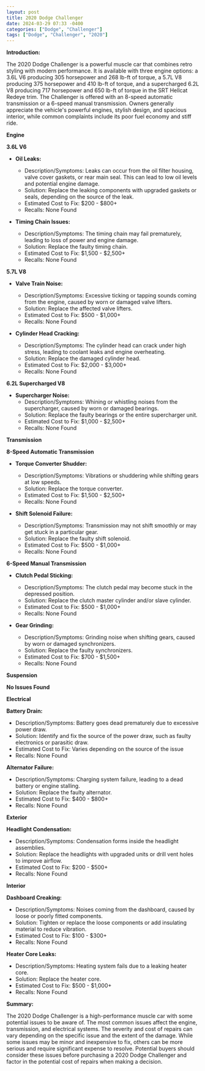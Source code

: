 ```yaml
---
layout: post
title: 2020 Dodge Challenger
date: 2024-03-29 07:33 -0400
categories: ["Dodge", "Challenger"]
tags: ["Dodge", "Challenger", "2020"]
---
```

**Introduction:**

The 2020 Dodge Challenger is a powerful muscle car that combines retro styling with modern performance. It is available with three engine options: a 3.6L V6 producing 305 horsepower and 268 lb-ft of torque, a 5.7L V8 producing 375 horsepower and 410 lb-ft of torque, and a supercharged 6.2L V8 producing 717 horsepower and 650 lb-ft of torque in the SRT Hellcat Redeye trim. The Challenger is offered with an 8-speed automatic transmission or a 6-speed manual transmission. Owners generally appreciate the vehicle's powerful engines, stylish design, and spacious interior, while common complaints include its poor fuel economy and stiff ride.

**Engine**

**3.6L V6**
* **Oil Leaks:**
    * Description/Symptoms: Leaks can occur from the oil filter housing, valve cover gaskets, or rear main seal. This can lead to low oil levels and potential engine damage.
    * Solution: Replace the leaking components with upgraded gaskets or seals, depending on the source of the leak.
    * Estimated Cost to Fix: $200 - $800+
    * Recalls: None Found

* **Timing Chain Issues:**
    * Description/Symptoms: The timing chain may fail prematurely, leading to loss of power and engine damage.
    * Solution: Replace the faulty timing chain.
    * Estimated Cost to Fix: $1,500 - $2,500+
    * Recalls: None Found

**5.7L V8**
* **Valve Train Noise:**
    * Description/Symptoms: Excessive ticking or tapping sounds coming from the engine, caused by worn or damaged valve lifters.
    * Solution: Replace the affected valve lifters.
    * Estimated Cost to Fix: $500 - $1,000+
    * Recalls: None Found

* **Cylinder Head Cracking:**
    * Description/Symptoms: The cylinder head can crack under high stress, leading to coolant leaks and engine overheating.
    * Solution: Replace the damaged cylinder head.
    * Estimated Cost to Fix: $2,000 - $3,000+
    * Recalls: None Found

**6.2L Supercharged V8**
* **Supercharger Noise:**
    * Description/Symptoms: Whining or whistling noises from the supercharger, caused by worn or damaged bearings.
    * Solution: Replace the faulty bearings or the entire supercharger unit.
    * Estimated Cost to Fix: $1,000 - $2,500+
    * Recalls: None Found

**Transmission**

**8-Speed Automatic Transmission**
* **Torque Converter Shudder:**
    * Description/Symptoms: Vibrations or shuddering while shifting gears at low speeds.
    * Solution: Replace the torque converter.
    * Estimated Cost to Fix: $1,500 - $2,500+
    * Recalls: None Found

* **Shift Solenoid Failure:**
    * Description/Symptoms: Transmission may not shift smoothly or may get stuck in a particular gear.
    * Solution: Replace the faulty shift solenoid.
    * Estimated Cost to Fix: $500 - $1,000+
    * Recalls: None Found

**6-Speed Manual Transmission**
* **Clutch Pedal Sticking:**
    * Description/Symptoms: The clutch pedal may become stuck in the depressed position.
    * Solution: Replace the clutch master cylinder and/or slave cylinder.
    * Estimated Cost to Fix: $500 - $1,000+
    * Recalls: None Found

* **Gear Grinding:**
    * Description/Symptoms: Grinding noise when shifting gears, caused by worn or damaged synchronizers.
    * Solution: Replace the faulty synchronizers.
    * Estimated Cost to Fix: $700 - $1,500+
    * Recalls: None Found

**Suspension**

**No Issues Found**

**Electrical**

**Battery Drain:**
* Description/Symptoms: Battery goes dead prematurely due to excessive power draw.
* Solution: Identify and fix the source of the power draw, such as faulty electronics or parasitic draw.
* Estimated Cost to Fix: Varies depending on the source of the issue
* Recalls: None Found

**Alternator Failure:**
* Description/Symptoms: Charging system failure, leading to a dead battery or engine stalling.
* Solution: Replace the faulty alternator.
* Estimated Cost to Fix: $400 - $800+
* Recalls: None Found

**Exterior**

**Headlight Condensation:**
* Description/Symptoms: Condensation forms inside the headlight assemblies.
* Solution: Replace the headlights with upgraded units or drill vent holes to improve airflow.
* Estimated Cost to Fix: $200 - $500+
* Recalls: None Found

**Interior**

**Dashboard Creaking:**
* Description/Symptoms: Noises coming from the dashboard, caused by loose or poorly fitted components.
* Solution: Tighten or replace the loose components or add insulating material to reduce vibration.
* Estimated Cost to Fix: $100 - $300+
* Recalls: None Found

**Heater Core Leaks:**
* Description/Symptoms: Heating system fails due to a leaking heater core.
* Solution: Replace the heater core.
* Estimated Cost to Fix: $500 - $1,000+
* Recalls: None Found

**Summary:**

The 2020 Dodge Challenger is a high-performance muscle car with some potential issues to be aware of. The most common issues affect the engine, transmission, and electrical systems. The severity and cost of repairs can vary depending on the specific issue and the extent of the damage. While some issues may be minor and inexpensive to fix, others can be more serious and require significant expense to resolve. Potential buyers should consider these issues before purchasing a 2020 Dodge Challenger and factor in the potential cost of repairs when making a decision.

